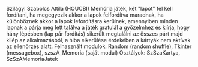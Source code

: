Szilágyi Szabolcs Attila (HOUCBI)
Memória játék, két "lapot" fel kell fordítani, ha megegyezik akkor a lapok felfordítva maradnak, ha különböznek akkor a lapok lefordításra kerülnek, amennyiben minden lapnak a párja meg lett találva a játék gratulál a
győzelmhez és kiírja, hogy hány lépésben (lap pár fordítás) sikerült megtalálni az összes párt majd kilép az alkalmazásból, a hiba elkerülése érdekében a kártyák nem aktívak az ellenőrzés alatt.
Felhasznált modulok:
Random (random shuffle), Tkinter (messagebox), szszA_Memoria (saját modul)
Osztályok:
SzSzaKartya, SzSzAMemoriaJatek
